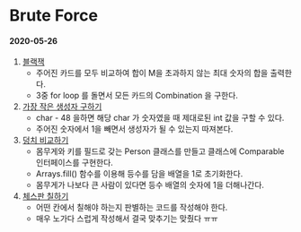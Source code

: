 # Brute Force 

#### 2020-05-26

1. [블랙잭](../src/com/gahee/algorithms/baek/P2798.java)
    * 주어진 카드를 모두 비교하여 합이 M을 초과하지 않는 최대 숫자의 합을 출력한다. 
    * 3중 for loop 를 돌면서 모든 카드의 Combination 을 구한다. 
2. [가장 작은 생성자 구하기](../src/com/gahee/algorithms/baek/P2231.java)
    * char - 48 을하면 해당 char 가 숫자였을 때 제대로된 int 값을 구할 수 있다. 
    * 주어진 숫자에서 1을 빼면서 생성자가 될 수 있는지 따져본다.  
3. [덩치 비교하기](../src/com/gahee/algorithms/baek/P7568.java)
    * 몸무게와 키를 필드로 갖는 Person 클래스를 만들고 클래스에 Comparable 인터페이스를 구현한다. 
    * Arrays.fill() 함수를 이용해 등수를 담을 배열을 1로 초기화한다. 
    * 몸무게가 나보다 큰 사람이 있다면 등수 배열의 숫자에 1을 더해나간다. 
4. [체스판 칠하기](../src/com/gahee/algorithms/baek/P1018.java)
    * 어떤 칸에서 칠해야 하는지 판별하는 코드를 작성해야 한다. 
    * 매우 노가다 스럽게 작성해서 결국 맞추기는 맞췄다 ㅠㅠ  